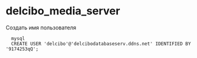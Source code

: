 # delcibo_media_server

Создать имя пользователя</br>
```
  mysql
  CREATE USER 'delcibo'@'delcibodatabaseserv.ddns.net' IDENTIFIED BY '9174253qQ';

```

